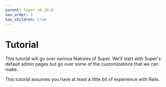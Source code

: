 ```yaml
---
parent: Super v0.20.0
nav_order: 1
has_children: true
---
```

# Tutorial

This tutorial will go over various features of Super. We'll start with Super's
default admin pages but go over some of the customizations that we can make.

This tutorial assumes you have at least a little bit of experience with Rails.
